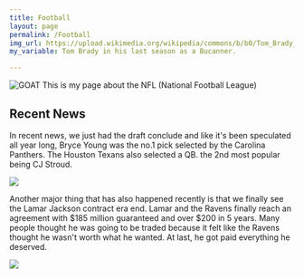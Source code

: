```yaml
---
title: Football
layout: page
permalink: /Football
img_url: https://upload.wikimedia.org/wikipedia/commons/b/b0/Tom_Brady_WFT-Buccaneers_NOV2021_%28cropped%29.jpg
my_variable: Tom Brady in his last season as a Bucanner. 

---
```

<img src=" {{ page.img_url }}" alt=" GOAT ">
This is my page about the NFL (National Football League)

## Recent News

In recent news, we just had the draft conclude and like it's been speculated all year long, Bryce Young was the no.1 pick selected by the Carolina Panthers. The Houston Texans also selected a QB. the 2nd most popular being CJ Stroud. 

<img src="https://th.bing.com/th?id=OIF.rAP5C6ERwgOsBzwWy7%2bT%2bQ&pid=ImgDet&rs=1">

Another major thing that has also happened recently is that we finally see the Lamar Jackson contract era end. Lamar and the Ravens finally reach an agreement with $185 million guaranteed and over $200 in 5 years. Many people thought he was going to be traded because it felt like the Ravens thought he wasn't worth what he wanted. At last, he got paid everything he deserved. 

<img src="https://www.sportscasting.com/wp-content/uploads/2020/01/Lamar-Jackson-Baltimore-Ravens.jpg">